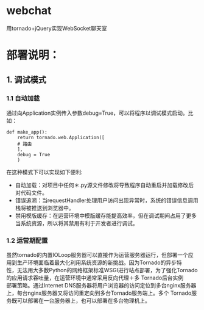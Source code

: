 # webchat
用tornado+jQuery实现WebSocket聊天室

# 部署说明：
## 1. 调试模式
### 1.1 自动加载
通过向Application实例传入参数debug=True，可以将程序以调试模式启动。比如：<br>
```
def make_app():
    return tornado.web.Application([
    # 路由
    ],
    debug = True
    )
```
在这种模式下可以实现如下便利:<br>
* 自动加载：对项目中任何＊.py源文件修改将导致程序自动重启并加载修改后对代码文件。
* 错误追溯：当requestHandler处理用户访问出现异常时，系统的错误信息调用栈将被推送到浏览器中。
* 禁用模版缓存：在运营环境中模版缓存能提高效率，但在调试期间占用了更多当系统资源，所以将其禁用有利于开发者进行调试。
          
### 1.2 运营期配置
虽然tornado的内置IOLoop服务器可以直接作为运营服务器运行，但部署一个应用到生产环境面临着最大化利用系统资源的新挑战。因为Tornado的异步特            性，无法用大多数Python的网络框架标准WSGI进行站点部署，为了强化Tornado的应用请求吞吐量，在运营环境中通常采用反向代理＋多 Tornado后台实例          部署策略。通过Internet DNS服务器将用户浏览器的访问定位到多台nginx服务器上，每台nginx服务器又将访问重定向到多台Tornado服务端上。多个              Tornado服务既可以部署在一台服务器上，也可以部署在多台物理机上。
